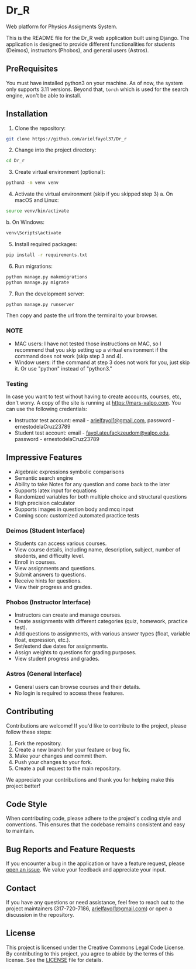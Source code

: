 # Dr_R
Web platform for Physics Assigments System.

This is the README file for the Dr_R web application built using Django. The application is designed to provide different functionalities for students (Deimos), instructors (Phobos), and general users (Astros).

## PreRequisites
You must have installed python3 on your machine.
As of now, the system only supports 3.11 versions. Beyond that,
`torch` which is used for the search engine, won't be able to install.

## Installation

1. Clone the repository:

```bash
git clone https://github.com/arielfayol37/Dr_r
```

2. Change into the project directory:
```bash
cd Dr_r
```

3. Create virtual environment (optional):
```bash
python3 -m venv venv
```

4. Activate the virtual environment (skip if you skipped step 3)
  a. On macOS and Linux:
  ```bash
  source venv/bin/activate
  ```
  b. On Windows:
  ```bash
  venv\Scripts\activate
  ```

5. Install required packages:
```bash
pip install -r requirements.txt
```

6. Run migrations:
```bash
python manage.py makemigrations
python manage.py migrate
```

7. Run the development server:
```bash
python manage.py runserver
```
Then copy and paste the url from the terminal to your browser.

### NOTE
- MAC users: I have not tested those instructions on MAC, so I recommend that you skip setting up a
virtual environment if the command does not work (skip step 3 and 4). 
- Window users: if the command at step 3 does not work for you, just skip it. Or use "python" instead of
  "python3."

### Testing
In case you want to test without having to create accounts, courses, etc, don't worry. A copy 
of the site is running at https://mars-valpo.com. You can use the following credentials:
- Instructor test account: email - arielfayol1@gmail.com, password - ernestodelaCruz23789
- Student test account: email - fayol.ateufackzeudom@valpo.edu, password - ernestodelaCruz23789

## Impressive Features
- Algebraic expressions symbolic comparisons
- Semantic search engine
- Ability to take Notes for any question and come back to the later
- Supports latex input for equations
- Randomized variables for both multiple choice and structural questions
- High precision calculator
- Supports images in question body and mcq input
- Coming soon: customized automated practice tests
### Deimos (Student Interface)

- Students can access various courses.
- View course details, including name, description, subject, number of students, and difficulty level.
- Enroll in courses.
- View assignments and questions.
- Submit answers to questions.
- Receive hints for questions.
- View their progress and grades.

### Phobos (Instructor Interface)

- Instructors can create and manage courses.
- Create assignments with different categories (quiz, homework, practice test).
- Add questions to assignments, with various answer types (float, variable float, expression, etc.).
- Set/extend due dates for assignments.
- Assign weights to questions for grading purposes.
- View student progress and grades.

### Astros (General Interface)

- General users can browse courses and their details.
- No login is required to access these features.
## Contributing

Contributions are welcome! If you'd like to contribute to the project, please follow these steps:

1. Fork the repository.
2. Create a new branch for your feature or bug fix.
3. Make your changes and commit them.
4. Push your changes to your fork.
5. Create a pull request to the main repository.

We appreciate your contributions and thank you for helping make this project better!

## Code Style

When contributing code, please adhere to the project's coding style and conventions. This ensures that the codebase remains consistent and easy to maintain.

## Bug Reports and Feature Requests

If you encounter a bug in the application or have a feature request, please [open an issue](https://github.com/arielfayol37/Dr_r/issues). We value your feedback and appreciate your input.

## Contact

If you have any questions or need assistance, feel free to reach out to the project maintainers (317-720-7186, arielfayol1@gmail.com) or open a discussion in the repository.

## License

This project is licensed under the Creative Commons Legal Code License. By contributing to this project, you agree to abide by the terms of this license. See the [LICENSE](LICENSE) file for details.

